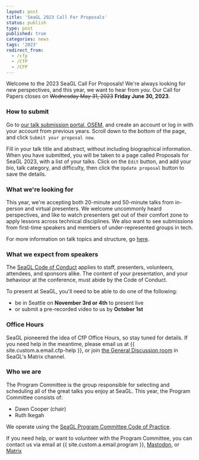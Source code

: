 ```yaml
---
layout: post
title: 'SeaGL 2023 Call For Proposals'
status: publish
type: post
published: true
categories: news
tags: '2023'
redirect_from:
  - /cfp
  - /CfP
  - /CFP
---
```


Welcome to the 2023 SeaGL Call For Proposals!  We're always looking for new perspectives, and this year, we want to hear from *you*.  Our Call for Papers closes on ~~Wednesday May 31, 2023~~ **Friday June 30, 2023**.

### How to submit

Go to [our talk submission portal, OSEM][submit], and create an account or log in with your account from previous years.  Scroll down to the bottom of the page, and click `Submit your proposal now`.

Fill in your talk title and abstract, without including biographical information.  When you have submitted, you will be taken to a page called Proposals for SeaGL 2023, with a list of your talks.  Click on the `Edit` button, and add your bio, talk category, and difficulty, then click the `Update proposal` button to save the details.

### What we're looking for

This year, we're accepting both 20-minute and 50-minute talks from in-person and virtual presenters.  We welcome uncommonly heard perspectives, and like to watch presenters get out of their comfort zone to apply lessons across technical disciplines.  We also want to see submissions from first-time speakers and members of under-represented groups in tech.

For more information on talk topics and structure, go [here](/news/2023/03/08/CFP-Details).

### What we expect from speakers

The [SeaGL Code of Conduct](/code_of_conduct) applies to staff, presenters, volunteers, attendees, and sponsors alike.  The content of your presentation, and your behaviour at the conference, must abide by the Code of Conduct.

To present at SeaGL, you'll need to be able to do one of the following:

* be in Seattle on **November 3rd or 4th** to present live
* or submit a pre-recorded video to us by **October 1st**

### Office Hours
SeaGL pioneered the idea of CfP Office Hours, so stay tuned for details.  If you need help in the meantime, please email us at {{ site.custom.a.email.cfp-help }}, or join [the General Discussion room](https://matrix.to/#/#SeaGL-general:seattlematrix.org) in SeaGL's Matrix channel.

### Who we are

The Program Committee is the group responsible for selecting and scheduling all of the great talks you enjoy at SeaGL. This year, the Program Committee consists of:

* Dawn Cooper (chair)
* Ruth Ikegah

We operate using the [SeaGL Program Committee Code of Practice](/code_of_practice).

If you need help, or want to volunteer with the Program Committee, you can contact us via email at {{ site.custom.a.email.program }}, [Mastodon](https://mastodon.social/@SeaGL), or [Matrix](https://matrix.to/#/#SeaGL-general:seattlematrix.org)

[submit]: https://osem.seagl.org/conferences/seagl2023
